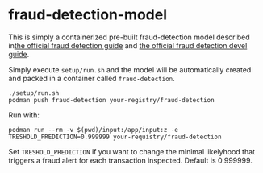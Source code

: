 # fraud-detection-model

This is simply a containerized pre-built fraud-detection model described in[the official fraud detection guide](https://docs.redhat.com/en/documentation/red_hat_openshift_ai_cloud_service/1/html-single/openshift_ai_tutorial_-_fraud_detection_example/index#training-a-model) and [the official fraud detection devel guide](https://developers.redhat.com/learning/learn:openshift:building-and-evaluating-a-fraud-detection-model-with-tensorflow-and-onnx/resource/resources:building-and-evaluating-a-fraud-detection-model-with-tensorflow-and-onnx-prerequisites-and-step-step-guide?source=sso).

Simply execute `setup/run.sh` and the model will be automatically created and packed in a container called `fraud-detection`.

```
./setup/run.sh
podman push fraud-detection your-registry/fraud-detection
```

Run with:
```
podman run --rm -v $(pwd)/input:/app/input:z -e TRESHOLD_PREDICTION=0.999999 your-requistry/fraud-detection
```
Set `TRESHOLD_PREDICTION` if you want to change the minimal likelyhood that triggers a fraud alert for each transaction inspected. Default is 0.999999.
